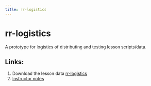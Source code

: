 ```yaml
---
title: rr-logistics
---
```


rr-logistics
========

A prototype for logistics of distributing and testing lesson scripts/data.

## Links:

1. Download the lesson data [rr-logistics](https://github.com/Reproducible-Science-Curriculum/rr-logistics/archive/master.zip)
2. [Instructor notes](instructor-notes)

